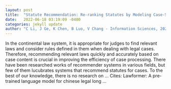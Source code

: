 ```yaml
---
layout: post
title:  "Statute Recommendation: Re-ranking Statutes by Modeling Case-Statute Relation with Interpretable Hand-crafted Features"
date:   2022-06-18 03:19:09 -0400
categories: jekyll update
author: "C Li, J Ge, K Chen, B Luo, V Chang - Information Sciences, 2022"
---
```

In the continental law system, it is appropriate for judges to find relevant laws and consider rules defined in them when dealing with legal cases. Therefore, recommending relevant laws quickly and accurately based on case content is crucial in improving the efficiency of case processing. There have been researched works of recommender systems in various fields, but few of them lucubrates systems that recommend statutes for cases. To the best of our knowledge, there is no research on …
Cites: ‪Lawformer: A pre-trained language model for chinese legal long …‬  